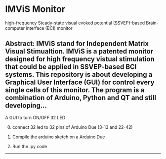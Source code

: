 # IMViS Monitor
 high-frequency Steady-state visual evoked potential (SSVEP)-based Brain-computer interface (BCI) monitor
 
 Abstract:
 IMViS stand for Independent Matrix Visual Stimualtion. IMViS is a patented monitor designed for high frequency vistual stimulation that could be applied in SSVEP-based BCI systems. This repository is about developing a Graphical User Interface (GUI) for control  every single cells of this monitor. The program is a combination of Arduino, Python and QT and still developing...
 --------------------------------------------------------------------------------------------------
 
 A GUI to turn ON/OFF 32 LED 
 
 0. connect 32 led to 32 pins of Arduino Due (3-13 and 22-42)
 
 1. Compile the arduino sketch on a Arduino Due
 
 2. Run the .py code
  ______________________

